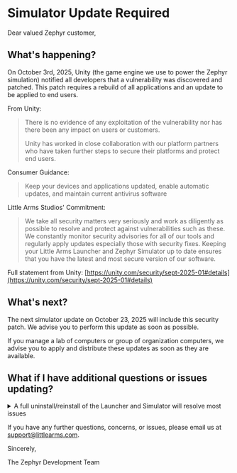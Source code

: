 # Simulator Update Required

Dear valued Zephyr customer,

## What's happening?

On October 3rd, 2025, Unity (the game engine we use to power the Zephyr simulation) notified all developers that a vulnerability was discovered and patched. This patch requires a rebuild of all applications and an update to be applied to end users.

From Unity:

> There is no evidence of any exploitation of the vulnerability nor has there been any impact on users or customers.
>
> Unity has worked in close collaboration with our platform partners who have taken further steps to secure their platforms and protect end users.

Consumer Guidance:

> Keep your devices and applications updated, enable automatic updates, and maintain current antivirus software

Little Arms Studios' Commitment:

> We take all security matters very seriously and work as diligently as possible to resolve and protect against vulnerabilities such as these. We constantly monitor security advisories for all of our tools and regularly apply updates especially those with security fixes. Keeping your Little Arms Launcher and Zephyr Simulator up to date ensures that you have the latest and most secure version of our software.

Full statement from Unity: [https://unity.com/security/sept-2025-01#details](https://unity.com/security/sept-2025-01#details)

## What's next?

The next simulator update on October 23, 2025 will include this security patch. We advise you to perform this update as soon as possible.

If you manage a lab of computers or group of organization computers, we advise you to apply and distribute these updates as soon as they are available.

## What if I have additional questions or issues updating?

<details>

<summary>A full uninstall/reinstall of the Launcher and Simulator will resolve most issues</summary>

* Uninstall the simulator:
  1. Open the Little Arms Launcher
  2. Login
  3. Click on the three dots next to the green button on the Zephyr home screen
  4. Click "uninstall"
  5. Let the Launcher finish uninstalling

- Uninstall the Launcher (and Simulator if available)
  1. <i class="fa-windows">:windows:</i> **Windows**
     1. Press the "Windows" key to bring up the start menu
     2. Type "uninstall"
     3. Click on the "Add or remove programs" option in the start menu
     4. Scroll through the list of programs until you see "Little Arms Launcher"
     5. Click on the Little Arms Launcher option in the list
     6. Click "Uninstall" and let Windows finish uninstalling
     7. If Zephyr wasn't uninstalled in Step 1, scroll through the list of programs until you see "Zephyr"
     8. If you see "Zephyr" click on it and click "Uninstall" and let Windows finish uninstalling
  2. <i class="fa-apple">:apple:</i> **Mac**
     1. Locate the "Little Arms Launcher" Application (typically in the "Applications" folder)
     2. Drag it into the Trash
     3. If Zephyr wasn't uninstalled in Step 1, locate the "Zephyr" Application
     4. Drag it into the Trash
     5. Right click the "Trash" and click "Empty Trash"

* Reinstall the Launcher and Simulator
  1. Reinstall the Little Arms Launcher
  2. Select a valid location to install your apps when prompted (avoid installing to cloud spaces like OneDrive or Google Drive)
  3. Once the Launcher is installed, open it, login and install Zephyr

</details>

If you have any further questions, concerns, or issues, please email us at support@littlearms.com.



Sincerely,

The Zephyr Development Team

